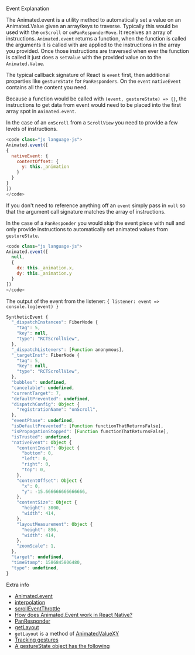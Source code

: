 Event Explanation

The Animated.event is a utility method to automatically set a value on an Animated.Value given an array/keys to traverse. Typically this would be used with the `onScroll` or `onPanResponderMove`. It receives an array of instructions. `Animated.event` returns a function, when the function is called the arguments it is called with are applied to the instructions in the array you provided. Once those instructions are traversed when ever the function is called it just does a `setValue` with the provided value on to the `Animated.Value`.

The typical callback signature of React is `event` first, then additional properties like `gestureState` for `PanResponders`. On the `event` `nativeEvent` contains all the content you need.

Because a function would be called with `(event, gestureState) => {}`, the instructions to get data from event would need to be placed into the first array spot in `Animated.event`.

In the case of an `onScroll` from a `ScrollView` you need to provide a few levels of instructions.
```js
<code class="js language-js">
Animated.event([
{
  nativeEvent: {
    contentOffset: {
      y: this._animation
    }
  }
}
])
</code>
```
If you don't need to reference anything off an `event` simply pass in `null` so that the argument call signature matches the array of instructions.

In the case of a `PanResponder` you would skip the event piece with null and only provide instructions to automatically set animated values from `gestureState`.
```js
<code class="js language-js">
Animated.event([
  null,
  {
    dx: this._animation.x,
    dy: this._animation.y
  }
])
</code>
```

The output of the event from the listener:
`{ listener: event => console.log(event) }`

```js
SyntheticEvent {
  "_dispatchInstances": FiberNode {
    "tag": 5,
    "key": null,
    "type": "RCTScrollView",
  },
  "_dispatchListeners": [Function anonymous],
  "_targetInst": FiberNode {
    "tag": 5,
    "key": null,
    "type": "RCTScrollView",
  },
  "bubbles": undefined,
  "cancelable": undefined,
  "currentTarget": 7,
  "defaultPrevented": undefined,
  "dispatchConfig": Object {
    "registrationName": "onScroll",
  },
  "eventPhase": undefined,
  "isDefaultPrevented": [Function functionThatReturnsFalse],
  "isPropagationStopped": [Function functionThatReturnsFalse],
  "isTrusted": undefined,
  "nativeEvent": Object {
    "contentInset": Object {
      "bottom": 0,
      "left": 0,
      "right": 0,
      "top": 0,
    },
    "contentOffset": Object {
      "x": 0,
      "y": -15.666666666666666,
    },
    "contentSize": Object {
      "height": 3000,
      "width": 414,
    },
    "layoutMeasurement": Object {
      "height": 896,
      "width": 414,
    },
    "zoomScale": 1,
  },
  "target": undefined,
  "timeStamp": 1586845806480,
  "type": undefined,
}
```

Extra info

- [Animated.event](https://animationbook.codedaily.io/animated-event/)
- [interpolation](https://facebook.github.io/react-native/docs/animations#interpolation)
- [scrollEventThrottle](https://reactnative.dev/docs/scrollview#scrolleventthrottle)
- [How does Animated.Event work in React Native?](https://stackoverflow.com/questions/43510145/how-does-animated-event-work-in-react-native)
- [PanResponder](https://facebook.github.io/react-native/docs/panresponder)
- [getLayout](https://animationbook.codedaily.io/get-layout/)
- `getLayout` is a method of [AnimatedValueXY](https://facebook.github.io/react-native/docs/animatedvaluexy#getlayout)
- [Tracking gestures](https://facebook.github.io/react-native/docs/animations#tracking-gestures)
- [A gestureState object has the following](https://facebook.github.io/react-native/docs/panresponder#__docusaurus)
    